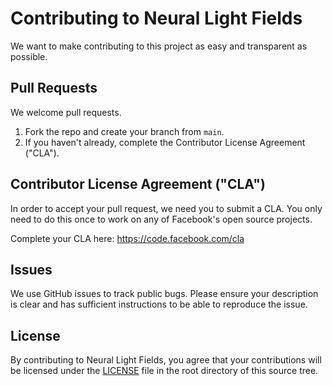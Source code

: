 # Contributing to Neural Light Fields
We want to make contributing to this project as easy and transparent as possible.

## Pull Requests
We welcome pull requests.

1. Fork the repo and create your branch from `main`.
2. If you haven't already, complete the Contributor License Agreement ("CLA").

## Contributor License Agreement ("CLA")
In order to accept your pull request, we need you to submit a CLA. You only need
to do this once to work on any of Facebook's open source projects.

Complete your CLA here: <https://code.facebook.com/cla>

## Issues
We use GitHub issues to track public bugs. Please ensure your description is
clear and has sufficient instructions to be able to reproduce the issue.

## License
By contributing to Neural Light Fields, you agree that your contributions will be licensed
under the [LICENSE](./LICENSE) file in the root directory of this source tree.
